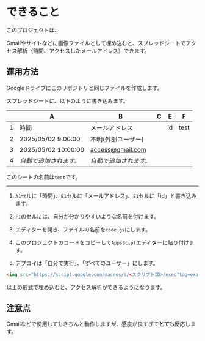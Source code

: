 # できること #

このプロジェクトは、

Gmailやサイトなどに画像ファイルとして埋め込むと、スプレッドシートでアクセス解析（時間、アクセスしたメールアドレス）できます。

## 運用方法 ##

Googleドライブにこのリポジトリと同じファイルを作成します。

スプレッドシートに、以下のように書き込みます。

|  | A | B | C | E | F |
|:-|-|-|-|-|-|
| 1 | 時間 | メールアドレス |  | id | test | 
| 2 | 2025/05/02 9:00:00 | 不明(外部ユーザー) |  |  |  |
| 3 | 2025/05/02 10:00:00 | access@gmail.com |  |  |  |
| 4 | *自動で追加されます。* | *自動で追加されます。* |  |  |  |

このシートの名前は```test```です。

---

1. ```A1```セルに「時間」、```B1```セルに「メールアドレス」、```E1```セルに「id」と書き込みます。

2. ```F1```のセルには、自分が分かりやすいような名前を付けます。

3. エディターを開き、ファイルの名前を```code.gs```にします。

4. このプロジェクトのコードをコピーして```AppsScipt```エディターに貼り付けます。

5. デプロイは「自分で実行」、「すべてのユーザー」にします。

```html
<img src="https://script.google.com/macros/s/<スクリプトID>/exec?tag=example1&id=example2" width="1" height="1">
```

以上の形式で埋め込むと、アクセス解析ができるようになります。

## 注意点 ##

Gmailなどで使用してもきちんと動作しますが、感度が良すぎて**とても**反応します。